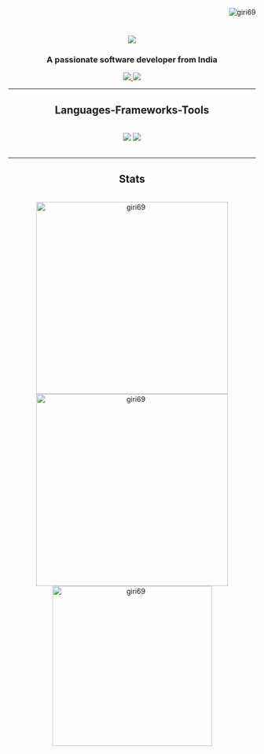 <p align="right"> <img src="https://komarev.com/ghpvc/?username=giri69&label=Profile%20views&color=0e75b6&style=flat" alt="giri69" /> </p>

<h1 align="center">
    <img src="https://readme-typing-svg.herokuapp.com/?font=Righteous&size=35&center=true&vCenter=true&width=500&height=70&color=F70000&duration=3000&lines=Hi+There!+👋;+Myself++BJ+Gridhar!;" />
</h1><h3 align="center">A passionate software developer from India</h3>

 
<div align="center"> 
  <a href="https://www.linkedin.com/in/bj-gridhar-945419259" target="_blank">
    <img src="https://img.shields.io/badge/LinkedIn-0077B5?style=for-the-badge&logo=linkedin&logoColor=white" target="_blank" />
  </a>
  <a href="https://portfolio-giri69.vercel.app/" target="_blank">
     <img src="https://img.shields.io/badge/Portfolio-FF5722?style=for-the-badge&logo=todoist&logoColor=white" target="_blank" /> 
  </a>
</div>

 <hr/>
 
<h2 align="center"> Languages-Frameworks-Tools </h2>
<br/>
<div align="center">
    <img src="https://skillicons.dev/icons?i=react,bootstrap,mui,html,css,vscode,github,figma,tailwind,git,cpp" />
    <img src="https://skillicons.dev/icons?i=nodejs,python,javascript,typescript,express,firebase,mongodb,c,docker,java,nextjs,mysql,redux" /><br>
</div>

<br/>

<hr/>

<h2 align="center"> Stats </h2>
<br>
<div align=center>
<img width=390 src="https://github-readme-streak-stats.herokuapp.com/?user=giri69&theme=react&border_radius=10" alt="giri69" />
<img width=390 src="https://github-readme-stats.vercel.app/api?username=giri69&show_icons=true&theme=react&rank_icon=github&border_radius=10" alt="giri69" />
<br/>
<img width=325 align="center" src="https://github-readme-stats.vercel.app/api/top-langs?username=giri69&show_icons=true&locale=en&layout=compact&theme=react&border_radius=10&size_weight=0.5&count_weight=0.5&exclude_repo=github-readme-stats" alt="giri69" />
</div>
